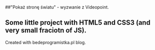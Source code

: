 ##"Pokaż stronę światu" - wyzwanie z Videopoint.

## Some little project with HTML5 and CSS3 (and very small fraciotn of JS).

Created with bedeprogramistka.pl blog.